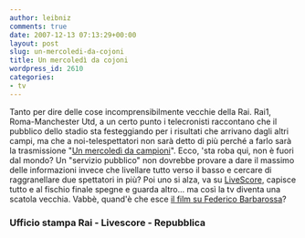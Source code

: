 ```yaml
---
author: leibniz
comments: true
date: 2007-12-13 07:13:29+00:00
layout: post
slug: un-mercoledi-da-cojoni
title: Un mercoledì da cojoni
wordpress_id: 2610
categories:
- tv
---
```


Tanto per dire delle cose incomprensibilmente vecchie della Rai. Rai1, Roma-Manchester Utd, a un certo punto i telecronisti raccontano che il pubblico dello stadio sta festeggiando per i risultati che arrivano dagli altri campi, ma che a noi-telespettatori non sarà detto di più perché a farlo sarà la trasmissione "[Un mercoledì da campioni](http://www.ufficiostampa.rai.it/UFFICIO_STAMPA_MAIN_DETTAGLIO_APPROFONDIMENTO.aspx?IDSCHEDAARCHIVIONEWS=41128&IDAPPROFONDIMENTO=3536)". Ecco, 'sta roba qui, non è fuori dal mondo? Un "servizio pubblico" non dovrebbe provare a dare il massimo delle informazioni invece che livellare tutto verso il basso e cercare di raggranellare due spettatori in più? Poi uno si alza, va su [LiveScore,](http://www.livescore.it) capisce tutto e al fischio finale spegne e guarda altro... ma così la tv diventa una scatola vecchia. Vabbè, quand'è che esce [il film su Federico Barbarossa](http://www.repubblica.it/2007/12/sezioni/politica/berlusconi-indagato/berlusconi-indagato/berlusconi-indagato.html)? 

### Ufficio stampa Rai - Livescore - Repubblica
